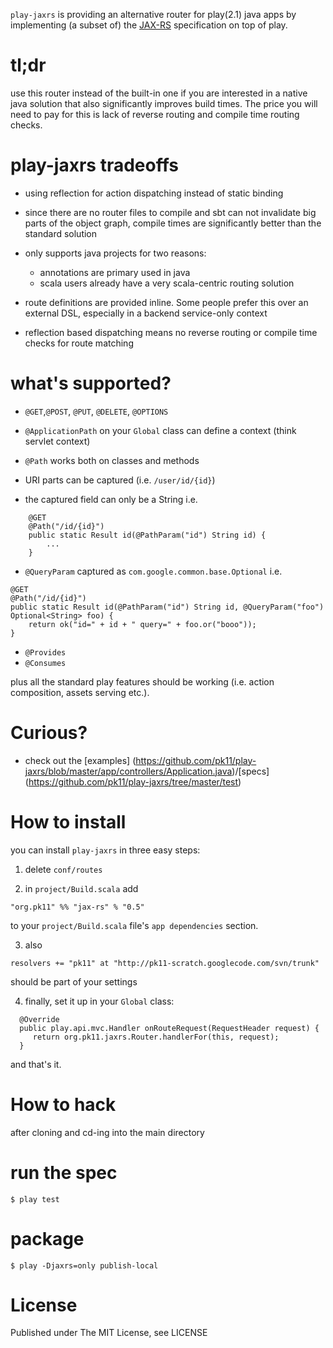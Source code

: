 `play-jaxrs` is providing an alternative router for play(2.1) java apps by implementing (a subset of) the [JAX-RS](http://jax-rs-spec.java.net/) specification on top of play. 

tl;dr
=====

use this router instead of the built-in one if you are interested in a native java solution that also significantly improves build times. The price you will need to pay for this is lack of reverse routing and compile time routing checks.  


play-jaxrs tradeoffs
====================


- using reflection for action dispatching instead of static binding   


- since there are no router files to compile and sbt can not invalidate big parts of the object graph, compile times are significantly better than the standard solution


- only supports java projects for two reasons: 
  - annotations are primary used in java 
  - scala users already have a very scala-centric routing solution

- route definitions are provided inline. Some people prefer this over an external DSL, especially in a backend service-only context


- reflection based dispatching means no reverse routing or compile time checks for route matching 


what's supported?
=================

- `@GET`,`@POST`, `@PUT`, `@DELETE`, `@OPTIONS`

- `@ApplicationPath` on your `Global` class can define a context (think servlet context)

- `@Path` works both on classes and methods

- URI parts can be captured (i.e. `/user/id/{id}`) 

- the captured field can only be a String i.e.  

```
    @GET
    @Path("/id/{id}")
    public static Result id(@PathParam("id") String id) {
        ...        
    }
```

- `@QueryParam` captured as `com.google.common.base.Optional` i.e.

```
@GET
@Path("/id/{id}")
public static Result id(@PathParam("id") String id, @QueryParam("foo") Optional<String> foo) {
    return ok("id=" + id + " query=" + foo.or("booo"));
}
```
- `@Provides`
- `@Consumes`

plus all the standard play features should be working (i.e. action composition, assets serving etc.).


Curious?
=========
- check out the [examples] (https://github.com/pk11/play-jaxrs/blob/master/app/controllers/Application.java)/[specs] (https://github.com/pk11/play-jaxrs/tree/master/test)


How to install
=====================================

you can install `play-jaxrs` in three easy steps:

1) delete `conf/routes`

2) in ```project/Build.scala``` add
 
 ```"org.pk11" %% "jax-rs" % "0.5"``` 

to your ```project/Build.scala``` file's ```app dependencies``` section.


3) also 

 ```resolvers += "pk11" at "http://pk11-scratch.googlecode.com/svn/trunk"``` 

should be part of your settings

4) finally, set it up in your ```Global``` class:
```
  @Override 
  public play.api.mvc.Handler onRouteRequest(RequestHeader request) {
     return org.pk11.jaxrs.Router.handlerFor(this, request);
  }
```  

and that's it.


How to hack
===========

after cloning and cd-ing into the main directory

run the spec
===========

```$ play test```


package
=======

```$ play -Djaxrs=only publish-local```



License
========

Published under The MIT License, see LICENSE
